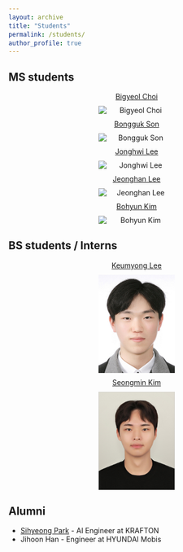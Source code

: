 ```yaml
---
layout: archive
title: "Students"
permalink: /students/
author_profile: true
---
```


<style>
.students img {
    width: 150px;  /* 너비 150px 고정 */
    height: auto;  /* 세로 원본 비율 유지 */
    display: block;
    margin: 10px auto;
}
.students {
    text-align: center;
}
</style>

## MS students

<div class="students">
  <a href="https://github.com/DailyVy">Bigyeol Choi</a><br>
  <img src="/images/bigyeol.jpg" alt="Bigyeol Choi">
</div>

<div class="students">
  <a href="https://github.com/zespy5">Bongguk Son</a><br>
  <img src="/images/bongguk.jpg" alt="Bongguk Son">
</div>

<div class="students">
  <a href="https://github.com/gndldl">Jonghwi Lee</a><br>
  <img src="https://github.com/user-attachments/assets/b2b89b2f-6bbf-48e2-b0bb-b50b70a10544" alt="Jonghwi Lee">
</div>

<div class="students">
  <a href="https://github.com/Decide02">Jeonghan Lee</a><br>
  <img src="/images/jhlee_2.jpg" alt="Jeonghan Lee">
</div>

<div class="students">
  <a href="https://github.com/boyamie">Bohyun Kim</a><br>
  <img src="https://github.com/user-attachments/assets/6b7e6e87-224b-4387-9f76-22b9be4c099e" alt="Bohyun Kim">
</div>

## BS students / Interns

<div class="students">
  <a href="https://github.com/1003lky">Keumyong Lee</a><br>
  <img src="/images/lkky.jpg" alt="Keumyong Lee">
</div>

<div class="students">
  <a href="https://github.com/ksm1626">Seongmin Kim</a><br>
  <img src="/images/sm.jpg" alt="Seongmin Kim">
</div>

## Alumni

- [Sihyeong Park](https://kr.linkedin.com/in/%EC%8B%9C%ED%98%95-%EB%B0%95-370207272?trk=public_profile_browsemap-profile) - AI Engineer at KRAFTON  
- Jihoon Han - Engineer at HYUNDAI Mobis